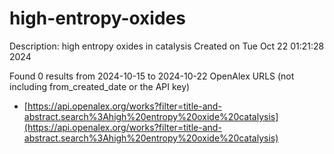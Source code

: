 # high-entropy-oxides
Description: high entropy oxides in catalysis
Created on Tue Oct 22 01:21:28 2024

Found 0 results from 2024-10-15 to 2024-10-22
OpenAlex URLS (not including from_created_date or the API key)
- [https://api.openalex.org/works?filter=title-and-abstract.search%3Ahigh%20entropy%20oxide%20catalysis](https://api.openalex.org/works?filter=title-and-abstract.search%3Ahigh%20entropy%20oxide%20catalysis)

